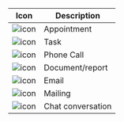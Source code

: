 <!-- markdownlint-disable-file MD041 -->
| Icon | Description |
|:-:|---|
| ![icon](../../../../common/icons/appointment.png ) | Appointment |
| ![icon](../../../../common/icons/appointment-task.png) | Task |
| ![icon](../../../../common/icons/phone.png) | Phone Call |
| ![icon](../../../../common/icons/document.png) | Document/report |
| ![icon](../../../../common/icons/pref-email.png) | Email |
| ![icon](../../../../common/icons/singlecolour/mailings.png) | Mailing |
| ![icon](../../../../common/icons/chat.png) | Chat conversation |

